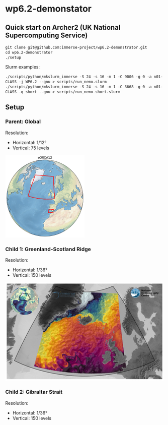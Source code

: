 # wp6.2-demonstator

## Quick start on Archer2 (UK National Supercomputing Service)
```shell
git clone git@github.com:immerse-project/wp6.2-demonstrator.git
cd wp6.2-demonstrator
./setup
```

Slurm examples:
```shell
./scripts/python/mkslurm_immerse -S 24 -s 16 -m 1 -C 9006 -g 0 -a n01-CLASS -j WP6.2 --gnu > scripts/run_nemo.slurm
./scripts/python/mkslurm_immerse -S 24 -s 16 -m 1 -C 3668 -g 0 -a n01-CLASS -q short --gnu > scripts/run_nemo-short.slurm
```

## Setup
### Parent: Global
Resolution:
- Horizontal: 1/12°
- Vertical: 75 levels

<img alt="eORCA12" src="figures/parent.png" width="50%">

### Child 1: Greenland-Scotland Ridge
Resolution:
- Horizontal: 1/36°
- Vertical: 150 levels

![GSRIDGE36](figures/frame-bare.png)

### Child 2: Gibraltar Strait
Resolution:
- Horizontal: 1/36°
- Vertical: 150 levels
